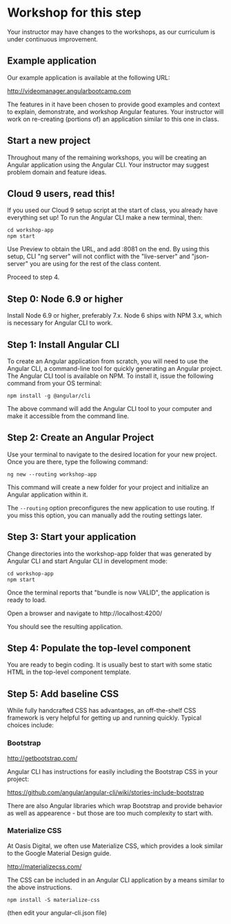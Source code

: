 # Workshop for this step

Your instructor may have changes to the workshops, as our curriculum
is under continuous improvement.

## Example application

Our example application is available at the following URL:

http://videomanager.angularbootcamp.com

The features in it have been chosen to provide good examples and
context to explain, demonstrate, and workshop Angular features. Your
instructor will work on re-creating (portions of) an application
similar to this one in class.

## Start a new project

Throughout many of the remaining workshops, you will be creating an
Angular application using the Angular CLI. Your instructor may suggest
problem domain and feature ideas.

## Cloud 9 users, read this!

If you used our Cloud 9 setup script at the start of class, you
already have everything set up! To run the Angular CLI make a new
terminal, then:

```
cd workshop-app
npm start
```

Use Preview to obtain the URL, and add :8081 on the end. By using this
setup, CLI "ng server" will not conflict with the "live-server" and
"json-server" you are using for the rest of the class content.

Proceed to step 4.

## Step 0: Node 6.9 or higher

Install Node 6.9 or higher, preferably 7.x. Node 6 ships with NPM 3.x,
which is necessary for Angular CLI to work.

## Step 1: Install Angular CLI

To create an Angular application from scratch, you will need to use
the Angular CLI, a command-line tool for quickly generating an Angular
project. The Angular CLI tool is available on NPM. To install it,
issue the following command from your OS terminal:

```
npm install -g @angular/cli
```

The above command will add the Angular CLI tool to your computer and
make it accessible from the command line.

## Step 2: Create an Angular Project

Use your terminal to navigate to the desired location for your new
project. Once you are there, type the following command:

```
ng new --routing workshop-app
```

This command will create a new folder for your project and initialize
an Angular application within it.

The `--routing` option preconfigures the new application to use
routing. If you miss this option, you can manually add the routing
settings later.

## Step 3: Start your application

Change directories into the workshop-app folder that was generated by
Angular CLI and start Angular CLI in development mode:

```
cd workshop-app
npm start
```

Once the terminal reports that "bundle is now VALID", the application
is ready to load.

Open a browser and navigate to http://localhost:4200/

You should see the resulting application.

## Step 4: Populate the top-level component

You are ready to begin coding. It is usually best to start with some
static HTML in the top-level component template.

## Step 5: Add baseline CSS

While fully handcrafted CSS has advantages, an off-the-shelf CSS
framework is very helpful for getting up and running quickly. Typical
choices include:

### Bootstrap

http://getbootstrap.com/

Angular CLI has instructions for easily including the Bootstrap CSS in
your project:

https://github.com/angular/angular-cli/wiki/stories-include-bootstrap

There are also Angular libraries which wrap Bootstrap and provide
behavior as well as appearence - but those are too much complexity to
start with.

### Materialize CSS

At Oasis Digital, we often use Materialize CSS, which provides a look
similar to the Google Material Design guide.

http://materializecss.com/

The CSS can be included in an Angular CLI application by a means
similar to the above instructions.

```
npm install -S materialize-css
```

(then edit your angular-cli.json file)
